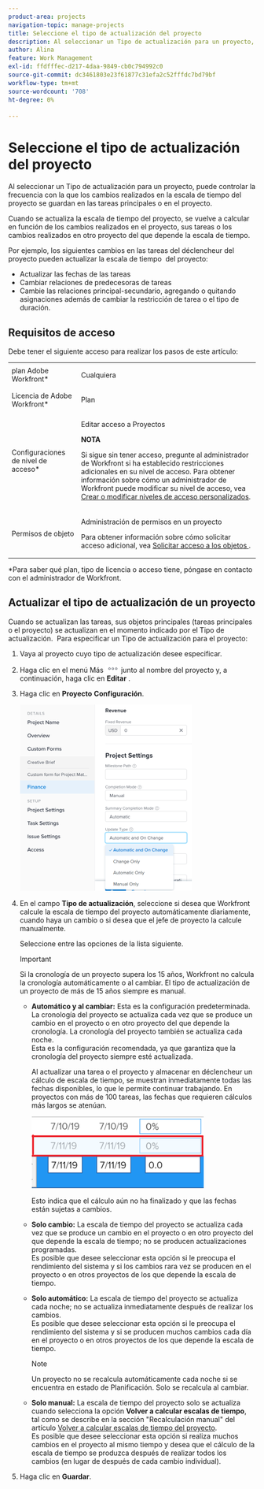 ```yaml
---
product-area: projects
navigation-topic: manage-projects
title: Seleccione el tipo de actualización del proyecto
description: Al seleccionar un Tipo de actualización para un proyecto, puede controlar la frecuencia con la que los cambios realizados en la escala de tiempo del proyecto se guardan en las tareas principales o en el proyecto.
author: Alina
feature: Work Management
exl-id: ffdfffec-d217-4daa-9849-cb0c794992c0
source-git-commit: dc3461803e23f61877c31efa2c52fffdc7bd79bf
workflow-type: tm+mt
source-wordcount: '708'
ht-degree: 0%

---
```


# Seleccione el tipo de actualización del proyecto

Al seleccionar un Tipo de actualización para un proyecto, puede controlar la frecuencia con la que los cambios realizados en la escala de tiempo del proyecto se guardan en las tareas principales o en el proyecto.

Cuando se actualiza la escala de tiempo del proyecto, se vuelve a calcular en función de los cambios realizados en el proyecto, sus tareas o los cambios realizados en otro proyecto del que depende la escala de tiempo.

Por ejemplo, los siguientes cambios en las tareas del déclencheur del proyecto pueden actualizar la escala de tiempo  del proyecto:

* Actualizar las fechas de las tareas
* Cambiar relaciones de predecesoras de tareas
* Cambie las relaciones principal-secundario, agregando o quitando asignaciones además de cambiar la restricción de tarea o el tipo de duración.

## Requisitos de acceso

<!-- drafted for P&P:

<table style="table-layout:auto"> 
 <col> 
 <col> 
 <tbody> 
  <tr> 
   <td role="rowheader">Adobe Workfront plan*</td> 
   <td> <p>Any </p> </td> 
  </tr> 
  <tr> 
   <td role="rowheader">Adobe Workfront license*</td> 
   <td> <p>Current license: Standard</p> 
   Or
   <p>Legacy license: Plan </p> </td> 
  </tr> 
  <tr> 
   <td role="rowheader">Access level configurations*</td> 
   <td> <p>Edit access to Projects</p> <p><b>NOTE</b>
   
   If you still don't have access, ask your Workfront administrator if they set additional restrictions in your access level. For information on how a Workfront administrator can modify your access level, see <a href="../../../administration-and-setup/add-users/configure-and-grant-access/create-modify-access-levels.md" class="MCXref xref">Create or modify custom access levels</a>.</p> </td> 
  </tr> 
  <tr> 
   <td role="rowheader">Object permissions</td> 
   <td> <p>Manage permissions to a project</p> <p>For information on requesting additional access, see <a href="../../../workfront-basics/grant-and-request-access-to-objects/request-access.md" class="MCXref xref">Request access to objects </a>.</p> </td> 
  </tr> 
 </tbody> 
</table>
-->

Debe tener el siguiente acceso para realizar los pasos de este artículo:

<table style="table-layout:auto"> 
 <col> 
 <col> 
 <tbody> 
  <tr> 
   <td role="rowheader">plan Adobe Workfront*</td> 
   <td> <p>Cualquiera </p> </td> 
  </tr> 
  <tr> 
   <td role="rowheader">Licencia de Adobe Workfront*</td> 
   <td> <p>Plan </p> </td> 
  </tr> 
  <tr> 
   <td role="rowheader">Configuraciones de nivel de acceso*</td> 
   <td> <p>Editar acceso a Proyectos</p> <p><b>NOTA</b>

Si sigue sin tener acceso, pregunte al administrador de Workfront si ha establecido restricciones adicionales en su nivel de acceso. Para obtener información sobre cómo un administrador de Workfront puede modificar su nivel de acceso, vea <a href="../../../administration-and-setup/add-users/configure-and-grant-access/create-modify-access-levels.md" class="MCXref xref">Crear o modificar niveles de acceso personalizados</a>.</p> </td>
</tr> 
  <tr> 
   <td role="rowheader">Permisos de objeto</td> 
   <td> <p>Administración de permisos en un proyecto</p> <p>Para obtener información sobre cómo solicitar acceso adicional, vea <a href="../../../workfront-basics/grant-and-request-access-to-objects/request-access.md" class="MCXref xref">Solicitar acceso a los objetos </a>.</p> </td> 
  </tr> 
 </tbody> 
</table>

&#42;Para saber qué plan, tipo de licencia o acceso tiene, póngase en contacto con el administrador de Workfront.

## Actualizar el tipo de actualización de un proyecto

Cuando se actualizan las tareas, sus objetos principales (tareas principales o el proyecto) se actualizan en el momento indicado por el Tipo de actualización.  Para especificar un Tipo de actualización para el proyecto:

1. Vaya al proyecto cuyo tipo de actualización desee especificar.
1. Haga clic en el menú Más ![](assets/more-icon.png) junto al nombre del proyecto y, a continuación, haga clic en **Editar** .

1. Haga clic en **Proyecto** **Configuración**.

   ![](assets/update-type-field-on-project-edit-box-nwe-350x378.png)

1. En el campo **Tipo de actualización**, seleccione si desea que Workfront calcule la escala de tiempo del proyecto automáticamente diariamente, cuando haya un cambio o si desea que el jefe de proyecto la calcule manualmente.

   Seleccione entre las opciones de la lista siguiente. 

   >[!IMPORTANT]
   >
   >Si la cronología de un proyecto supera los 15 años, Workfront no calcula la cronología automáticamente o al cambiar. El tipo de actualización de un proyecto de más de 15 años siempre es manual.

   * **Automático y al cambiar:** Esta es la configuración predeterminada. La cronología del proyecto se actualiza cada vez que se produce un cambio en el proyecto o en otro proyecto del que depende la cronología. La cronología del proyecto también se actualiza cada noche. \
     Esta es la configuración recomendada, ya que garantiza que la cronología del proyecto siempre esté actualizada.

     Al actualizar una tarea o el proyecto y almacenar en déclencheur un cálculo de escala de tiempo, se muestran inmediatamente todas las fechas disponibles, lo que le permite continuar trabajando. En proyectos con más de 100 tareas, las fechas que requieren cálculos más largos se atenúan.

     ![](assets/dates-dimmed-when-insline-editing-350x146.png)

     Esto indica que el cálculo aún no ha finalizado y que las fechas están sujetas a cambios.

   * **Solo cambio:** La escala de tiempo del proyecto se actualiza cada vez que se produce un cambio en el proyecto o en otro proyecto del que depende la escala de tiempo; no se producen actualizaciones programadas.\
     Es posible que desee seleccionar esta opción si le preocupa el rendimiento del sistema y si los cambios rara vez se producen en el proyecto o en otros proyectos de los que depende la escala de tiempo.

   * **Solo automático:** La escala de tiempo del proyecto se actualiza cada noche; no se actualiza inmediatamente después de realizar los cambios.\
     Es posible que desee seleccionar esta opción si le preocupa el rendimiento del sistema y si se producen muchos cambios cada día en el proyecto o en otros proyectos de los que depende la escala de tiempo.

     >[!NOTE]
     >
     >Un proyecto no se recalcula automáticamente cada noche si se encuentra en estado de Planificación. Solo se recalcula al cambiar.

   * **Solo manual:** La escala de tiempo del proyecto solo se actualiza cuando selecciona la opción **Volver a calcular escalas de tiempo**, tal como se describe en la sección &quot;Recalculación manual&quot; del artículo [Volver a calcular escalas de tiempo del proyecto](../../../manage-work/projects/manage-projects/recalculate-project-timeline.md).\
     Es posible que desee seleccionar esta opción si realiza muchos cambios en el proyecto al mismo tiempo y desea que el cálculo de la escala de tiempo se produzca después de realizar todos los cambios (en lugar de después de cada cambio individual).

1. Haga clic en **Guardar**.
